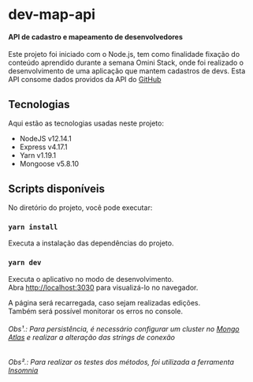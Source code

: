# dev-map-api
#### API de cadastro e mapeamento de desenvolvedores
Este projeto foi iniciado com o Node.js, tem como finalidade fixação do conteúdo aprendido durante a semana Omini Stack, onde foi realizado o desenvolvimento de uma aplicação que mantem cadastros de devs.
Esta API consome dados providos da API do [GitHub](https://github.com) 

## Tecnologias 

Aqui estão as tecnologias usadas neste projeto:

* NodeJS v12.14.1
* Express v4.17.1
* Yarn v1.19.1
* Mongoose v5.8.10

## Scripts disponíveis

No diretório do projeto, você pode executar:

### `yarn install`

Executa a instalação das dependências do projeto.

### `yarn dev`

Executa o aplicativo no modo de desenvolvimento.<br />
Abra [http://localhost:3030](http://localhost:3030) para visualizá-lo no navegador.

A página será recarregada, caso sejam realizadas edições.<br />
Também será possível monitorar os erros no console.


###### *Obs¹.: Para persistência, é necessário configurar um cluster no [Mongo Atlas](https://www.mongodb.com/cloud/atlas) e realizar a alteração das strings de conexão*
###### *Obs².: Para realizar os testes dos métodos, foi utilizada a ferramenta [Insomnia](https://insomnia.rest/)*
